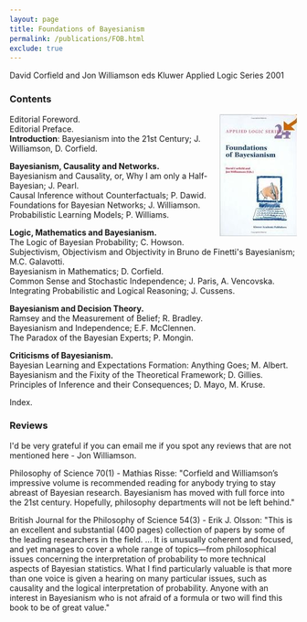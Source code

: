 ```yaml
---
layout: page
title: Foundations of Bayesianism
permalink: /publications/FOB.html
exclude: true
---
```


David Corfield and Jon Williamson eds
Kluwer Applied Logic Series 2001

<h3>Contents</h3>

<a href="images/fob.jpg"><img style="float: right;" src="images/fob.jpg" alt="fob" width="136" height="213" /></a> Editorial Foreword.  
Editorial Preface.  
<strong>Introduction</strong>: Bayesianism into the 21st Century; J. Williamson, D. Corfield.

<strong>Bayesianism, Causality and Networks.</strong>  
Bayesianism and Causality, or, Why I am only a Half-Bayesian; J. Pearl.  
Causal Inference without Counterfactuals; P. Dawid.  
Foundations for Bayesian Networks; J. Williamson.  
Probabilistic Learning Models; P. Williams.  

<strong>Logic, Mathematics and Bayesianism.</strong>  
The Logic of Bayesian Probability; C. Howson.  
Subjectivism, Objectivism and Objectivity in Bruno de Finetti's Bayesianism; M.C. Galavotti.  
Bayesianism in Mathematics; D. Corfield.  
Common Sense and Stochastic Independence; J. Paris, A. Vencovska.  
Integrating Probabilistic and Logical Reasoning; J. Cussens.  

<strong>Bayesianism and Decision Theory.</strong>  
Ramsey and the Measurement of Belief; R. Bradley.  
Bayesianism and Independence; E.F. McClennen.  
The Paradox of the Bayesian Experts; P. Mongin.  

<strong>Criticisms of Bayesianism.</strong>  
Bayesian Learning and Expectations Formation: Anything Goes; M. Albert.  
Bayesianism and the Fixity of the Theoretical Framework; D. Gillies.  
Principles of Inference and their Consequences; D. Mayo, M. Kruse.

Index.
<h3>Reviews</h3>
I'd be very grateful if you can email me if you spot any reviews that are not mentioned here - Jon Williamson.

Philosophy of Science 70(1) - Mathias Risse: "Corfield and Williamson’s impressive volume is recommended reading for anybody trying to stay abreast of Bayesian research. Bayesianism has moved with full force into the 21st century. Hopefully, philosophy departments will not be left behind." 

British Journal for the Philosophy of Science 54(3) - Erik J. Olsson: "This is an excellent and substantial (400 pages) collection of papers by some of the leading researchers in the field. ... It is unusually coherent and focused, and yet manages to cover a whole range of topics—from philosophical issues concerning the interpretation of probability to more technical aspects of Bayesian statistics. What I find particularly valuable is that more than one voice is given a hearing on many particular issues, such as causality and the logical interpretation of probability. Anyone with an interest in Bayesianism who is not afraid of a formula or two will find this book to be of great value." 